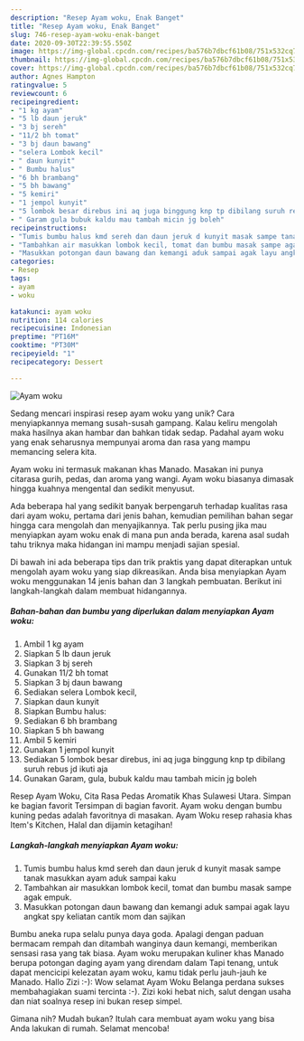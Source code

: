```yaml
---
description: "Resep Ayam woku, Enak Banget"
title: "Resep Ayam woku, Enak Banget"
slug: 746-resep-ayam-woku-enak-banget
date: 2020-09-30T22:39:55.550Z
image: https://img-global.cpcdn.com/recipes/ba576b7dbcf61b08/751x532cq70/ayam-woku-foto-resep-utama.jpg
thumbnail: https://img-global.cpcdn.com/recipes/ba576b7dbcf61b08/751x532cq70/ayam-woku-foto-resep-utama.jpg
cover: https://img-global.cpcdn.com/recipes/ba576b7dbcf61b08/751x532cq70/ayam-woku-foto-resep-utama.jpg
author: Agnes Hampton
ratingvalue: 5
reviewcount: 6
recipeingredient:
- "1 kg ayam"
- "5 lb daun jeruk"
- "3 bj sereh"
- "11/2 bh tomat"
- "3 bj daun bawang"
- "selera Lombok kecil"
- " daun kunyit"
- " Bumbu halus"
- "6 bh brambang"
- "5 bh bawang"
- "5 kemiri"
- "1 jempol kunyit"
- "5 lombok besar direbus ini aq juga binggung knp tp dibilang suruh rebus jd ikuti aja"
- " Garam gula bubuk kaldu mau tambah micin jg boleh"
recipeinstructions:
- "Tumis bumbu halus kmd sereh dan daun jeruk d kunyit masak sampe tanak masukkan ayam aduk sampai kaku"
- "Tambahkan air masukkan lombok kecil, tomat dan bumbu masak sampe agak empuk."
- "Masukkan potongan daun bawang dan kemangi aduk sampai agak layu angkat spy keliatan cantik mom dan sajikan"
categories:
- Resep
tags:
- ayam
- woku

katakunci: ayam woku 
nutrition: 114 calories
recipecuisine: Indonesian
preptime: "PT16M"
cooktime: "PT30M"
recipeyield: "1"
recipecategory: Dessert

---
```



![Ayam woku](https://img-global.cpcdn.com/recipes/ba576b7dbcf61b08/751x532cq70/ayam-woku-foto-resep-utama.jpg)

Sedang mencari inspirasi resep ayam woku yang unik? Cara menyiapkannya memang susah-susah gampang. Kalau keliru mengolah maka hasilnya akan hambar dan bahkan tidak sedap. Padahal ayam woku yang enak seharusnya mempunyai aroma dan rasa yang mampu memancing selera kita.

Ayam woku ini termasuk makanan khas Manado. Masakan ini punya citarasa gurih, pedas, dan aroma yang wangi. Ayam woku biasanya dimasak hingga kuahnya mengental dan sedikit menyusut.

Ada beberapa hal yang sedikit banyak berpengaruh terhadap kualitas rasa dari ayam woku, pertama dari jenis bahan, kemudian pemilihan bahan segar hingga cara mengolah dan menyajikannya. Tak perlu pusing jika mau menyiapkan ayam woku enak di mana pun anda berada, karena asal sudah tahu triknya maka hidangan ini mampu menjadi sajian spesial.


Di bawah ini ada beberapa tips dan trik praktis yang dapat diterapkan untuk mengolah ayam woku yang siap dikreasikan. Anda bisa menyiapkan Ayam woku menggunakan 14 jenis bahan dan 3 langkah pembuatan. Berikut ini langkah-langkah dalam membuat hidangannya.

<!--inarticleads1-->

##### Bahan-bahan dan bumbu yang diperlukan dalam menyiapkan Ayam woku:

1. Ambil 1 kg ayam
1. Siapkan 5 lb daun jeruk
1. Siapkan 3 bj sereh
1. Gunakan 11/2 bh tomat
1. Siapkan 3 bj daun bawang
1. Sediakan selera Lombok kecil,
1. Siapkan  daun kunyit
1. Siapkan  Bumbu halus:
1. Sediakan 6 bh brambang
1. Siapkan 5 bh bawang
1. Ambil 5 kemiri
1. Gunakan 1 jempol kunyit
1. Sediakan 5 lombok besar direbus, ini aq juga binggung knp tp dibilang suruh rebus jd ikuti aja
1. Gunakan  Garam, gula, bubuk kaldu mau tambah micin jg boleh


Resep Ayam Woku, Cita Rasa Pedas Aromatik Khas Sulawesi Utara. Simpan ke bagian favorit Tersimpan di bagian favorit. Ayam woku dengan bumbu kuning pedas adalah favoritnya di masakan. Ayam Woku resep rahasia khas Item&#39;s Kitchen, Halal dan dijamin ketagihan! 

<!--inarticleads2-->

##### Langkah-langkah menyiapkan Ayam woku:

1. Tumis bumbu halus kmd sereh dan daun jeruk d kunyit masak sampe tanak masukkan ayam aduk sampai kaku
1. Tambahkan air masukkan lombok kecil, tomat dan bumbu masak sampe agak empuk.
1. Masukkan potongan daun bawang dan kemangi aduk sampai agak layu angkat spy keliatan cantik mom dan sajikan


Bumbu aneka rupa selalu punya daya goda. Apalagi dengan paduan bermacam rempah dan ditambah wanginya daun kemangi, memberikan sensasi rasa yang tak biasa. Ayam woku merupakan kuliner khas Manado berupa potongan daging ayam yang direndam dalam Tapi tenang, untuk dapat mencicipi kelezatan ayam woku, kamu tidak perlu jauh-jauh ke Manado. Hallo Zizi :-): Wow selamat Ayam Woku Belanga perdana sukses membahagiakan suami tercinta :-). Zizi koki hebat nich, salut dengan usaha dan niat soalnya resep ini bukan resep simpel. 

Gimana nih? Mudah bukan? Itulah cara membuat ayam woku yang bisa Anda lakukan di rumah. Selamat mencoba!
